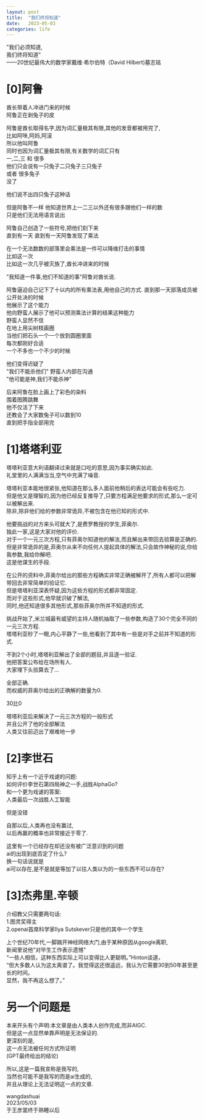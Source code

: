 ```yaml
---
layout: post
title:  "我们终将知道"
date:   2023-05-03 
categories: life
---
```


"我们必须知道,  
我们终将知道"  
——20世纪最伟大的数学家戴维·希尔伯特（David Hilbert)墓志铭   
 

# [0]阿鲁
酋长带着人冲进门来的时候  
阿鲁正在剥兔子的皮  

阿鲁是酋长取得名字,因为词汇量极其有限,其他的发音都被用完了,  
比如阿咪,阿妈,阿滚  
所以他叫阿鲁  
同时也因为词汇量极其有限,有关数学的词汇只有  
一,二,三 和 很多  
他们只会说有一只兔子二只兔子三只兔子  
或者 很多兔子  
没了

他们说不出四只兔子这种话  

但是阿鲁不一样 
他知道世界上一二三以外还有很多跟他们一样的数  
只是他们无法用语言说出  

阿鲁自己创造了一些符号,把他们刻下来  
直到有一天
直到有一天阿鲁发现了乘法

在一个无法数数的部落里会乘法是一件可以降维打击的事情  
比如这一次  
比如这一次几乎被灭族了,酋长冲进来的时候  

"我知道一件事,他们不知道的事"阿鲁对酋长说.

阿鲁逼迫自己记下了十以内的所有乘法表,用他自己的方式.
直到那一天部落成员被公开处决的时候  
他展示了这个能力  
他向野蛮人展示了他可以预测乘法计算的结果这种能力  
野蛮人显然不信  
在地上用尖树枝画圈  
当他们把石头一个一个放到圆圈里面  
每次都刚好合适  
一个不多也一个不少的时候  

他们变得迟疑了  
"我们不能杀他们" 野蛮人内部在沟通  
"他可能是神,我们不能杀神"  

后来阿鲁在脸上画上了彩色的染料  
围着图腾跳舞  
他不仅活了下来  
还教会了大家数兔子可以数到10  
直到把手指全部用完


# [1]塔塔利亚
塔塔利亚意大利语翻译过来就是口吃的意思,因为事实确实如此.  
礼堂里的人满满当当,空气中充满了噪音.  

塔塔利亚本能地很紧张,他知道在那么多人面前他稍后的表达可能会有些吃力.  
但是他又是理智的,因为他已经反复推导了,只要方程满足他要求的形式,那么一定可以被解出来.  
除非,除非他们给的参数非常诡异,不被包含在他已知的形式中.  

他要挑战的对方来头可就大了,是费罗教授的学生,菲奥尔.  
独此一家,这是大家对他的评价.  
对于一个一元三次方程,只有菲奥尔知道他的解法,而且解出来带回去验算是正确的.  
但是非常诡异的是,菲奥尔从来不向任何人提起具体的解法,只会故作神秘的说,你给我参数,我给你解吧.  
这是他谋生的手段.

在公开的资料中,菲奥尔给出的那些方程确实非常正确被解开了,所有人都可以把解带回去非常简单的验证它.  
但是塔塔利亚深表怀疑,因为这些方程的形式都非常固定.  
而对于这些形式,他早就识破了解法,  
同时,他还知道很多其他形式,那些菲奥尔所并不知道的形式.  

挑战开始了,米兰城最有威望的主持人随机抽取了一些参数,构造了30个完全不同的一元三次方程.  
塔塔利亚秒了一眼,内心平静了一些,他看到了其中有一些是对手之前并不知道的形式.  

不到2个小时,塔塔利亚解出了全部的题目,并且逐一验证.  
他把答案公布给在场所有人.  
大家埋下头验算去了...  

全部正确.  
而权威的菲奥尔给出的正确解的数量为0.  

30比0  

塔塔利亚后来解决了一元三次方程的一般形式  
并且公开了他的全部解法  
人类又往前迈出了艰难地一步


# [2]李世石
知乎上有一个近乎戏谑的问题:  
如何评价李世石第四局神之一手,战胜AlphaGo?  
和一个更为戏谑的答案:  
人类最后一次战胜人工智能  

但是没错  

自那以后,人类再也没有赢过,  
以后再赢的概率也非常接近于零了.

这里有一个已经存在却还没有被广泛意识到的问题  
ai的出现到底否定了什么?  
换一句话说就是  
ai可以存在,是不是就是等加了以往人类以为的一些东西不可以存在? 

# [3]杰弗里.辛顿
介绍教父只需要两句话:  
1.图灵奖得主  
2.openai首席科学家Ilya Sutskever只是他的其中一个学生

上个世纪70年代,一脚踹开神经网络大门,由于某种原因从google离职,  
新闻里说他"对毕生工作表示遗憾"  
“一些人相信，这种东西实际上可以变得比人更聪明。”Hinton谈道，  
“但大多数人认为这太离谱了。我觉得这还很遥远，我认为它需要30到50年甚至更长的时间。  
显然，我不再这么想了。”


# 另一个问题是
本来开头有个声明:本文章是由人类本人创作完成,而非AIGC.  
但是这一点显然单靠声明是无法保证的.  
更深刻的是,  
这一点无法被任何方式所证明  
(GPT最终给出的结论)


所以,这是一篇我宣称是我写的,  
当然也可能不是我写的而是ai生成的,  
并且从理论上无法证明这一点的文章.  

wangdashuai  
2023/05/03    
于王彦翯终于熟睡以后



 
